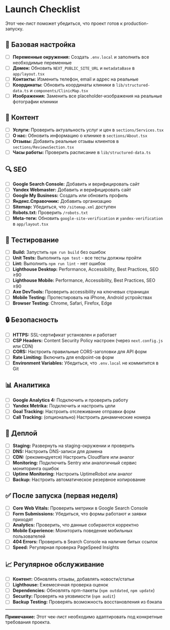 # Launch Checklist

Этот чек-лист поможет убедиться, что проект готов к production-запуску.

## 🔧 Базовая настройка

- [ ] **Переменные окружения:** Создать `.env.local` и заполнить все необходимые переменные
- [ ] **Домен:** Обновить `NEXT_PUBLIC_SITE_URL` и `metadataBase` в `app/layout.tsx`
- [ ] **Контакты:** Изменить телефон, email и адрес на реальные
- [ ] **Координаты:** Обновить координаты клиники в `lib/structured-data.ts` и `components/ClinicMap.tsx`
- [ ] **Изображения:** Заменить все placeholder-изображения на реальные фотографии клиники

## 📝 Контент

- [ ] **Услуги:** Проверить актуальность услуг и цен в `sections/Services.tsx`
- [ ] **О нас:** Обновить информацию о клинике в `sections/About.tsx`
- [ ] **Отзывы:** Добавить реальные отзывы клиентов в `sections/ReviewsSection.tsx`
- [ ] **Часы работы:** Проверить расписание в `lib/structured-data.ts`

## 🔍 SEO

- [ ] **Google Search Console:** Добавить и верифицировать сайт
- [ ] **Yandex Webmaster:** Добавить и верифицировать сайт
- [ ] **Google My Business:** Создать или обновить профиль
- [ ] **Яндекс.Справочник:** Добавить организацию
- [ ] **Sitemap:** Убедиться, что `/sitemap.xml` доступен
- [ ] **Robots.txt:** Проверить `/robots.txt`
- [ ] **Meta-теги:** Обновить `google-site-verification` и `yandex-verification` в `app/layout.tsx`

## 🧪 Тестирование

- [ ] **Build:** Запустить `npm run build` без ошибок
- [ ] **Unit Tests:** Выполнить `npm test` - все тесты должны пройти
- [ ] **Lint:** Выполнить `npm run lint` - нет ошибок
- [ ] **Lighthouse Desktop:** Performance, Accessibility, Best Practices, SEO ≥90
- [ ] **Lighthouse Mobile:** Performance, Accessibility, Best Practices, SEO ≥90
- [ ] **Axe DevTools:** Проверить accessibility на ключевых страницах
- [ ] **Mobile Testing:** Протестировать на iPhone, Android устройствах
- [ ] **Browser Testing:** Chrome, Safari, Firefox, Edge

## 🔒 Безопасность

- [ ] **HTTPS:** SSL-сертификат установлен и работает
- [ ] **CSP Headers:** Content Security Policy настроен (через `next.config.js` или CDN)
- [ ] **CORS:** Настроить правильные CORS-заголовки для API форм
- [ ] **Rate Limiting:** Включить для endpoint-ов форм
- [ ] **Environment Variables:** Убедиться, что `.env.local` не коммитится в Git

## 📊 Аналитика

- [ ] **Google Analytics 4:** Подключить и проверить работу
- [ ] **Yandex Metrika:** Подключить и настроить цели
- [ ] **Goal Tracking:** Настроить отслеживание отправки форм
- [ ] **Call Tracking:** (опционально) Настроить динамические номера

## 🚀 Деплой

- [ ] **Staging:** Развернуть на staging-окружении и проверить
- [ ] **DNS:** Настроить DNS-записи для домена
- [ ] **CDN:** (рекомендуется) Настроить Cloudflare или аналог
- [ ] **Monitoring:** Подключить Sentry или аналогичный сервис мониторинга ошибок
- [ ] **Uptime Monitoring:** Настроить UptimeRobot или аналог
- [ ] **Backup:** Настроить автоматическое резервное копирование

## ✅ После запуска (первая неделя)

- [ ] **Core Web Vitals:** Проверить метрики в Google Search Console
- [ ] **Form Submissions:** Убедиться, что формы работают и заявки приходят
- [ ] **Analytics:** Проверить, что данные собираются корректно
- [ ] **Mobile Experience:** Мониторить поведение мобильных пользователей
- [ ] **404 Errors:** Проверить в Search Console на наличие битых ссылок
- [ ] **Speed:** Регулярная проверка PageSpeed Insights

## 📈 Регулярное обслуживание

- [ ] **Контент:** Обновлять отзывы, добавлять новости/статьи
- [ ] **Lighthouse:** Ежемесячная проверка оценок
- [ ] **Dependencies:** Обновлять npm-пакеты (`npm outdated`, `npm update`)
- [ ] **Security:** Проверять на уязвимости (`npm audit`)
- [ ] **Backup Testing:** Проверять возможность восстановления из бэкапа

---

**Примечание:** Этот чек-лист необходимо адаптировать под конкретные требования проекта.
